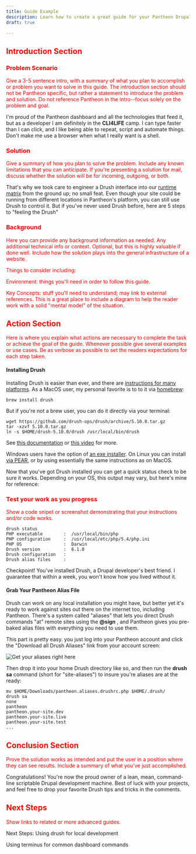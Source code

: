 ```yaml
---
title: Guide Example
description: Learn how to create a great guide for your Pantheon Drupal or WordPress site.
draft: true

---
```

## <span style="color: red">Introduction Section</span>

### <span style="color: red">Problem Scenario</span>
<span style="color: red">Give a 3-5 sentence intro, with a summary of what you plan to accomplish or problem you want to solve in this guide. The introduction section should not be Pantheon specific, but rather a statement to introduce the problem and solution. Do not reference Pantheon in the intro--focus solely on the problem and goal.</span>

I'm proud of the Pantheon dashboard and all the technologies that feed it, but as a developer I am definitely in the **CLI4LIFE** camp. I can type faster than I can click, and I like being able to repeat, script and automate things. Don't make me use a browser when what I really want is a shell.

### <span style="color: red">Solution</span>

<span style="color: red">Give a summary of how you plan to solve the problem. Include any known limitations that you can anticipate. If you're presenting a solution for mail, discuss whether the solution will be for incoming, outgoing, or both.</span>

That's why we took care to engineer a Drush interface into our [runtime matrix](https://www.pantheon.io/blog/why-we-built-pantheon-containers-instead-virtual-machines) from the ground up; no small feat. Even though your site could be running from different locations in Pantheon's platform, you can still use Drush to control it. But if you've never used Drush before, here are 5 steps to "feeling the Drush"

### <span style="color: red">Background</span>
<span style="color: red">Here you can provide any background information as needed. Any additional technical info or context. Optional, but this is highly valuable if done well. Include how the solution plays into the general infrastructure of a website.

<span style="color: red">Things to consider including:

<span style="color: red">Environment: things you'll need in order to follow this guide.

<span style="color: red">Key Concepts: stuff you'll need to understand; may link to external references. This is a great place to include a diagram to help the reader work with a solid "mental model" of the situation.</span>

## <span style="color: red">Action Section</span>

<span style="color: red">Here is where you explain what actions are necessary to complete the task or achieve the goal of the guide. Whenever possible give several examples or use cases. Be as verbose as possible to set the readers expectations for each step taken. </span>

#### Installing Drush

Installing Drush is easier than ever, and there are [instructions for many platforms](https://drupal.org/node/1791676). As a MacOS user, my personal favorite is to to it via [homebrew](https://drupal.org/node/954766):

```
brew install drush
```

But if you're not a brew user, you can do it directly via your terminal:

```
wget https://github.com/drush-ops/drush/archive/5.10.0.tar.gz
tar -xzvf 5.10.0.tar.gz
ln -s $HOME/drush-5.10.0/drush /usr/local/bin/drush
```

See [this documentation](https://drupal.org/node/1674222) or [this video](http://youtu.be/TCg02d4am_Q) for more.

Windows users have the option of [an exe installer](http://docs.drush.org/en/master/install/). On Linux you can install [via PEAR](https://drupal.org/node/2132447), or by using essentially the same instructions as on MacOS.

Now that you've got Drush installed you can get a quick status check to be sure it works. Depending on your OS, this output may vary, but here's mine for reference:

### <span style="color: red">Test your work as you progress</span>
<span style="color: red">Show a code snipet or screenshot demonstrating that your instructions and/or code works.</span>
```
drush status
PHP executable        :  /usr/local/bin/php
PHP configuration     :  /usr/local/etc/php/5.4/php.ini
PHP OS                :  Darwin
Drush version         :  6.1.0
Drush configuration   :
Drush alias files     :
```

Checkpoint! You've installed Drush, a Drupal developer's best friend. I guarantee that within a week, you won't know how you lived without it.

#### Grab Your Pantheon Alias File

Drush can work on any local installation you might have, but better yet it's ready to work against sites out there on the internet too, including Pantheon. There's a system called "aliases" that lets you direct Drush commands "at" remote sites using the **@sign**
, and Pantheon gives you pre-baked alias files with everything you need to use them.

This part is pretty easy. you just log into your Pantheon account and click the "Download all Drush Aliases" link from your account screen:

![Get your aliases right here](https://www.pantheon.io/sites/default/files/aliases.jpg)


Then drop it into your home Drush directory like so, and then run the **drush sa** command (short for "site-aliases") to insure you're aliases are at the ready:

```
mv $HOME/Downloads/pantheon.aliases.drushrc.php $HOME/.drush/
drush sa
none
pantheon
pantheon.your-site.dev
pantheon.your-site.live
pantheon.your-site.test
...
```


## <span style="color: red"> Conclusion Section</span>

<span style="color: red">Prove the solution works as intended and put the user in a position where they can see results. Include a summary of what you've just accomplished.</span>

Congratulations! You're now the proud owner of a lean, mean, command-line scriptable Drupal development machine. Best of luck with your projects, and feel free to drop your favorite Drush tips and tricks in the comments.

## <span style="color: red"> Next Steps</span>

<span style="color: red">Show links to related or more advanced guides.</span>

Next Steps: Using drush for local development

Using terminus for common dashboard commands
